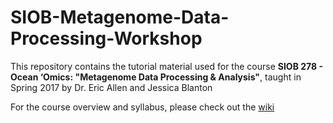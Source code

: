 # SIOB-Metagenome-Data-Processing-Workshop

This repository contains the tutorial material used for the course **SIOB 278 - Ocean ‘Omics: "Metagenome Data Processing & Analysis"**, taught in Spring 2017 by Dr. Eric Allen and Jessica Blanton

For the course overview and syllabus, please check out the [wiki](https://github.com/JessicaMBlanton/SIOB-Metagenome-Data-Processing-Workshop/wiki)
